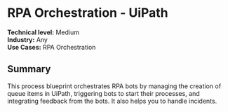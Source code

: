 # RPA Orchestration - UiPath
**Technical level:** Medium 
<br>
**Industry:** Any 
<br>
**Use Cases:** RPA Orchestration 

## Summary

This process blueprint orchestrates RPA bots by managing the creation of queue items in UiPath, triggering bots to start their processes, and integrating feedback from the bots. It also helps you to handle incidents.